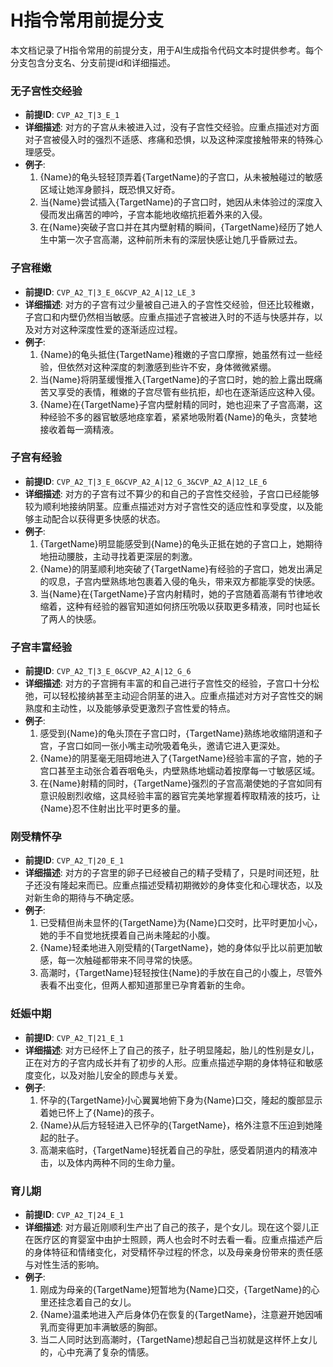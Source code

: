 # H指令常用前提分支

本文档记录了H指令常用的前提分支，用于AI生成指令代码文本时提供参考。每个分支包含分支名、分支前提id和详细描述。

### 无子宫性交经验
- **前提ID**: `CVP_A2_T|3_E_1`
- **详细描述**: 对方的子宫从未被进入过，没有子宫性交经验。应重点描述对方面对子宫被侵入时的强烈不适感、疼痛和恐惧，以及这种深度接触带来的特殊心理感受。
- **例子**:
  1. {Name}的龟头轻轻顶弄着{TargetName}的子宫口，从未被触碰过的敏感区域让她浑身颤抖，既恐惧又好奇。
  2. 当{Name}尝试插入{TargetName}的子宫口时，她因从未体验过的深度入侵而发出痛苦的呻吟，子宫本能地收缩抗拒着外来的入侵。
  3. 在{Name}突破子宫口并在其内壁射精的瞬间，{TargetName}经历了她人生中第一次子宫高潮，这种前所未有的深层快感让她几乎昏厥过去。

### 子宫稚嫩
- **前提ID**: `CVP_A2_T|3_E_0&CVP_A2_A|12_LE_3`
- **详细描述**: 对方的子宫有过少量被自己进入的子宫性交经验，但还比较稚嫩，子宫口和内壁仍然相当敏感。应重点描述子宫被进入时的不适与快感并存，以及对方对这种深度性爱的逐渐适应过程。
- **例子**:
  1. {Name}的龟头抵住{TargetName}稚嫩的子宫口摩擦，她虽然有过一些经验，但依然对这种深度的刺激感到些许不安，身体微微紧绷。
  2. 当{Name}将阴茎缓慢推入{TargetName}的子宫口时，她的脸上露出既痛苦又享受的表情，稚嫩的子宫尽管有些抗拒，却也在逐渐适应这种入侵。
  3. {Name}在{TargetName}子宫内壁射精的同时，她也迎来了子宫高潮，这种经验不多的器官敏感地痉挛着，紧紧地吸附着{Name}的龟头，贪婪地接收着每一滴精液。

### 子宫有经验
- **前提ID**: `CVP_A2_T|3_E_0&CVP_A2_A|12_G_3&CVP_A2_A|12_LE_6`
- **详细描述**: 对方的子宫有过不算少的和自己的子宫性交经验，子宫口已经能够较为顺利地接纳阴茎。应重点描述对方对子宫性交的适应性和享受度，以及能够主动配合以获得更多快感的状态。
- **例子**:
  1. {TargetName}明显能感受到{Name}的龟头正抵在她的子宫口上，她期待地扭动腰肢，主动寻找着更深层的刺激。
  2. {Name}的阴茎顺利地突破了{TargetName}有经验的子宫口，她发出满足的叹息，子宫内壁熟练地包裹着入侵的龟头，带来双方都能享受的快感。
  3. 当{Name}在{TargetName}子宫内射精时，她的子宫随着高潮有节律地收缩着，这种有经验的器官知道如何挤压吮吸以获取更多精液，同时也延长了两人的快感。

### 子宫丰富经验
- **前提ID**: `CVP_A2_T|3_E_0&CVP_A2_A|12_G_6`
- **详细描述**: 对方的子宫拥有丰富的和自己进行子宫性交的经验，子宫口十分松弛，可以轻松接纳甚至主动迎合阴茎的进入。应重点描述对方对子宫性交的娴熟度和主动性，以及能够承受更激烈子宫性爱的特点。
- **例子**:
  1. 感受到{Name}的龟头顶在子宫口时，{TargetName}熟练地收缩阴道和子宫，子宫口如同一张小嘴主动吮吸着龟头，邀请它进入更深处。
  2. {Name}的阴茎毫无阻碍地进入了{TargetName}经验丰富的子宫，她的子宫口甚至主动张合着吞咽龟头，内壁熟练地蠕动着按摩每一寸敏感区域。
  3. 在{Name}射精的同时，{TargetName}强烈的子宫高潮使她的子宫如同有意识般剧烈收缩，这具经验丰富的器官完美地掌握着榨取精液的技巧，让{Name}忍不住射出比平时更多的量。

### 刚受精怀孕
- **前提ID**: `CVP_A2_T|20_E_1`
- **详细描述**: 对方的子宫里的卵子已经被自己的精子受精了，只是时间还短，肚子还没有隆起来而已。应重点描述受精初期微妙的身体变化和心理状态，以及对新生命的期待与不确定感。
- **例子**:
  1. 已受精但尚未显怀的{TargetName}为{Name}口交时，比平时更加小心，她的手不自觉地抚摸着自己尚未隆起的小腹。
  2. {Name}轻柔地进入刚受精的{TargetName}，她的身体似乎比以前更加敏感，每一次触碰都带来不同寻常的快感。
  3. 高潮时，{TargetName}轻轻按住{Name}的手放在自己的小腹上，尽管外表看不出变化，但两人都知道那里已孕育着新的生命。

### 妊娠中期
- **前提ID**: `CVP_A2_T|21_E_1`
- **详细描述**: 对方已经怀上了自己的孩子，肚子明显隆起，胎儿的性别是女儿，正在对方的子宫内成长并有了初步的人形。应重点描述孕期的身体特征和敏感度变化，以及对胎儿安全的顾虑与关爱。
- **例子**:
  1. 怀孕的{TargetName}小心翼翼地俯下身为{Name}口交，隆起的腹部显示着她已怀上了{Name}的孩子。
  2. {Name}从后方轻轻进入已怀孕的{TargetName}，格外注意不压迫到她隆起的肚子。
  3. 高潮来临时，{TargetName}轻抚着自己的孕肚，感受着阴道内的精液冲击，以及体内两种不同的生命力量。

### 育儿期
- **前提ID**: `CVP_A2_T|24_E_1`
- **详细描述**: 对方最近刚顺利生产出了自己的孩子，是个女儿。现在这个婴儿正在医疗区的育婴室中由护士照顾，两人也会时不时去看一看。应重点描述产后的身体特征和情绪变化，对受精怀孕过程的怀念，以及母亲身份带来的责任感与对性生活的影响。
- **例子**:
  1. 刚成为母亲的{TargetName}短暂地为{Name}口交，{TargetName}的心里还挂念着自己的女儿。
  2. {Name}温柔地进入产后身体仍在恢复的{TargetName}，注意避开她因哺乳而变得更加丰满敏感的胸部。
  3. 当二人同时达到高潮时，{TargetName}想起自己当初就是这样怀上女儿的，心中充满了复杂的情感。
